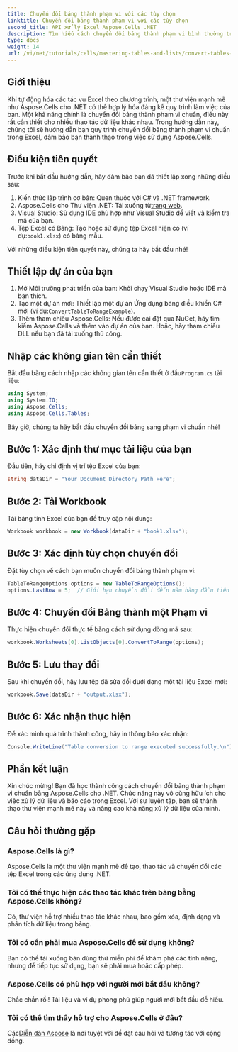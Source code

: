 ```yaml
---
title: Chuyển đổi bảng thành phạm vi với các tùy chọn
linktitle: Chuyển đổi bảng thành phạm vi với các tùy chọn
second_title: API xử lý Excel Aspose.Cells .NET
description: Tìm hiểu cách chuyển đổi bảng thành phạm vi bình thường trong Excel theo chương trình. Cho dù bạn là nhà phát triển có kinh nghiệm hay người mới bắt đầu, hướng dẫn này cung cấp từng bước.
type: docs
weight: 14
url: /vi/net/tutorials/cells/mastering-tables-and-lists/convert-tables-to-range-with-options/
---
```

## Giới thiệu

Khi tự động hóa các tác vụ Excel theo chương trình, một thư viện mạnh mẽ như Aspose.Cells cho .NET có thể hợp lý hóa đáng kể quy trình làm việc của bạn. Một khả năng chính là chuyển đổi bảng thành phạm vi chuẩn, điều này rất cần thiết cho nhiều thao tác dữ liệu khác nhau. Trong hướng dẫn này, chúng tôi sẽ hướng dẫn bạn quy trình chuyển đổi bảng thành phạm vi chuẩn trong Excel, đảm bảo bạn thành thạo trong việc sử dụng Aspose.Cells.

## Điều kiện tiên quyết

Trước khi bắt đầu hướng dẫn, hãy đảm bảo bạn đã thiết lập xong những điều sau:

1. Kiến thức lập trình cơ bản: Quen thuộc với C# và .NET framework.
2.  Aspose.Cells cho Thư viện .NET: Tải xuống từ[trang web](https://releases.aspose.com/cells/net/).
3. Visual Studio: Sử dụng IDE phù hợp như Visual Studio để viết và kiểm tra mã của bạn.
4.  Tệp Excel có Bảng: Tạo hoặc sử dụng tệp Excel hiện có (ví dụ:`book1.xlsx`) có bảng mẫu.

Với những điều kiện tiên quyết này, chúng ta hãy bắt đầu nhé!

## Thiết lập dự án của bạn

1. Mở Môi trường phát triển của bạn: Khởi chạy Visual Studio hoặc IDE mà bạn thích.
2. Tạo một dự án mới: Thiết lập một dự án Ứng dụng bảng điều khiển C# mới (ví dụ:`ConvertTableToRangeExample`).
3. Thêm tham chiếu Aspose.Cells: Nếu được cài đặt qua NuGet, hãy tìm kiếm Aspose.Cells và thêm vào dự án của bạn. Hoặc, hãy tham chiếu DLL nếu bạn đã tải xuống thủ công.

## Nhập các không gian tên cần thiết

 Bắt đầu bằng cách nhập các không gian tên cần thiết ở đầu`Program.cs` tài liệu:

```csharp
using System;
using System.IO;
using Aspose.Cells;
using Aspose.Cells.Tables;
```

Bây giờ, chúng ta hãy bắt đầu chuyển đổi bảng sang phạm vi chuẩn nhé!

## Bước 1: Xác định thư mục tài liệu của bạn

Đầu tiên, hãy chỉ định vị trí tệp Excel của bạn:

```csharp
string dataDir = "Your Document Directory Path Here";
```

## Bước 2: Tải Workbook

Tải bảng tính Excel của bạn để truy cập nội dung:

```csharp
Workbook workbook = new Workbook(dataDir + "book1.xlsx");
```

## Bước 3: Xác định tùy chọn chuyển đổi

Đặt tùy chọn về cách bạn muốn chuyển đổi bảng thành phạm vi:

```csharp
TableToRangeOptions options = new TableToRangeOptions();
options.LastRow = 5;  // Giới hạn chuyển đổi đến năm hàng đầu tiên của bảng
```

## Bước 4: Chuyển đổi Bảng thành một Phạm vi

Thực hiện chuyển đổi thực tế bằng cách sử dụng dòng mã sau:

```csharp
workbook.Worksheets[0].ListObjects[0].ConvertToRange(options);
```

## Bước 5: Lưu thay đổi

Sau khi chuyển đổi, hãy lưu tệp đã sửa đổi dưới dạng một tài liệu Excel mới:

```csharp
workbook.Save(dataDir + "output.xlsx");
```

## Bước 6: Xác nhận thực hiện

Để xác minh quá trình thành công, hãy in thông báo xác nhận:

```csharp
Console.WriteLine("Table conversion to range executed successfully.\n");
```

## Phần kết luận

Xin chúc mừng! Bạn đã học thành công cách chuyển đổi bảng thành phạm vi chuẩn bằng Aspose.Cells cho .NET. Chức năng này vô cùng hữu ích cho việc xử lý dữ liệu và báo cáo trong Excel. Với sự luyện tập, bạn sẽ thành thạo thư viện mạnh mẽ này và nâng cao khả năng xử lý dữ liệu của mình.

## Câu hỏi thường gặp

### Aspose.Cells là gì?  
Aspose.Cells là một thư viện mạnh mẽ để tạo, thao tác và chuyển đổi các tệp Excel trong các ứng dụng .NET.

### Tôi có thể thực hiện các thao tác khác trên bảng bằng Aspose.Cells không?  
Có, thư viện hỗ trợ nhiều thao tác khác nhau, bao gồm xóa, định dạng và phân tích dữ liệu trong bảng.

### Tôi có cần phải mua Aspose.Cells để sử dụng không?  
Bạn có thể tải xuống bản dùng thử miễn phí để khám phá các tính năng, nhưng để tiếp tục sử dụng, bạn sẽ phải mua hoặc cấp phép.

### Aspose.Cells có phù hợp với người mới bắt đầu không?  
Chắc chắn rồi! Tài liệu và ví dụ phong phú giúp người mới bắt đầu dễ hiểu.

### Tôi có thể tìm thấy hỗ trợ cho Aspose.Cells ở đâu?  
 Các[Diễn đàn Aspose](https://forum.aspose.com/c/cells/9) là nơi tuyệt vời để đặt câu hỏi và tương tác với cộng đồng.
